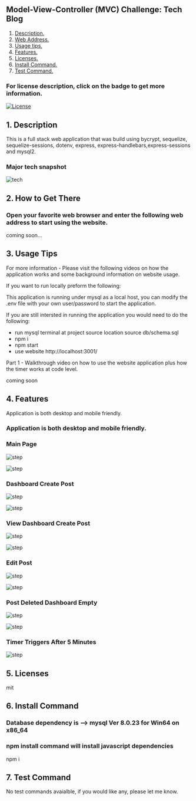## Model-View-Controller (MVC) Challenge: Tech Blog

1. [ Description. ](#desc)
2. [ Web Address. ](#web-address)
3. [ Usage tips. ](#usage)
4. [ Features. ](#features)
5. [ Licenses. ](#licenses)
6. [ Install Command. ](#commandInstall)
7. [ Test Command. ](#commandTest)

### For license description, click on the badge to get more information.
[![License](https://img.shields.io/badge/License-MIT%20-blue.svg)](https://opensource.org/licenses/mit)

<a name="desc"></a>
## 1. Description

This is a full stack web application that was build using bycrypt, sequelize, sequelize-sessions, dotenv, express, express-handlebars,express-sessions and mysql2.

### Major tech snapshot

![tech](./assets/images/code-used.JPG?raw=true "code-used.JPG")

<a name="web-address"></a>
## 2. How to Get There

### Open your favorite web browser and enter the following web address to start using the website.

coming soon...


<a name="usage"></a>
## 3. Usage Tips

For more information - Please visit the following videos on how the application works and some background information on website usage.

If you want to run locally preform the following:

This application is running under mysql as a local host, you can modify the .env file with your own user/password to start the application.

If you are still intersted in running the application you would need to do the following:
* run mysql terminal at project source location
  source db/schema.sql
* npm i
* npm start
* use website http://localhost:3001/

Part 1 - Walkthrough video on how to use the website application plus how the timer works at code level.

coming soon

<a name="features"></a>
## 4. Features

Application is both desktop and mobile friendly.
### Application is both desktop and mobile friendly.

### Main Page

![step](./assets/images/main-page.JPG?raw=true "main-page.JPG")

![step](./assets/images/main-page-mobile.JPG?raw=true "main-page-mobile.JPG")

### Dashboard Create Post

![step](./assets/images/dashboard-create-post.JPG?raw=true "dashboard-create-post.JPG")

![step](./assets/images/dashboard-create-post-mobile.JPG?raw=true "dashboard-create-post-mobile.JPG")

### View Dashboard Create Post

![step](./assets/images/view-dashboard-create-post.JPG?raw=true "view-dashboard-create-post.JPG")

![step](./assets/images/view-dashboard-create-post-mobile.JPG?raw=true "view-dashboard-create-post-mobile.JPG")

### Edit Post

![step](./assets/images/view-dashboard-create-post-new-post-save-delete.JPG?raw=true "view-dashboard-create-post-new-post-save-delete.JPG")

![step](./assets/images/view-dashboard-create-post-new-post-save-delete-mobile.JPG?raw=true "view-dashboard-create-post-new-post-save-delete-mobile.JPG")

### Post Deleted Dashboard Empty

![step](./assets/images/post-deleted.JPG?raw=true "post-deleted.JPG")

![step](./assets/images/post-deleted-mobile.JPG?raw=true "post-deleted-mobile.JPG")

### Timer Triggers After 5 Minutes

![step](./assets/images/timerTriggered.JPG?raw=true "timerTriggered.JPG")



<a name="licenses"></a>
## 5. Licenses

mit

<a name="commandInstall"></a>
## 6. Install Command

### Database dependency is --> mysql Ver 8.0.23 for Win64 on x86_64  
### npm install command will install javascript dependencies

npm i

<a name="commandTest"></a>
## 7. Test Command

No test commands avaialble, if you would like any, please let me know.





